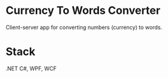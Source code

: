 # Currency To Words Converter
Client-server app for converting numbers (currency) to words.

# Stack
.NET C#, WPF, WCF

